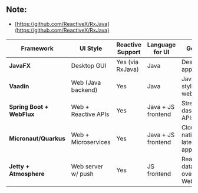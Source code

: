 ## Note:

- [https://github.com/ReactiveX/RxJava](https://github.com/ReactiveX/RxJava)

| Framework                 | UI Style            | Reactive Support | Language for UI    | Good for                            |
| ------------------------- | ------------------- | ---------------- | ------------------ | ----------------------------------- |
| **JavaFX**                | Desktop GUI         | Yes (via RxJava) | Java               | Desktop apps                        |
| **Vaadin**                | Web (Java backend)  | Yes              | Java               | JavaFX-style UIs on web             |
| **Spring Boot + WebFlux** | Web + Reactive APIs | Yes              | Java + JS frontend | Streaming dashboards, APIs          |
| **Micronaut/Quarkus**     | Web + Microservices | Yes              | Java + JS frontend | Cloud-native, low-latency apps      |
| **Jetty + Atmosphere**    | Web server w/ push  | Yes              | JS frontend        | Real-time data push over WebSockets |
